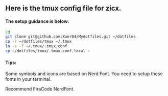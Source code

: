 ## Here is the tmux config file for zicx.
#### The setup guidance is below:
```bash
cd
git clone git@github.com:Xuer04/Mydotfiles.git ~/dotfiles
cp -r ~/dotfiles/tmux ~/.tmux
ln -s -f ~/.tmux/.tmux.conf
cp ~/dotfiles/tmux/.tmux.conf.local ~
```

#### Tips:
Some symbols and icons are based on Nerd Font. You need to setup these fonts in your terminal.

Recommend FiraCode NerdFont.
